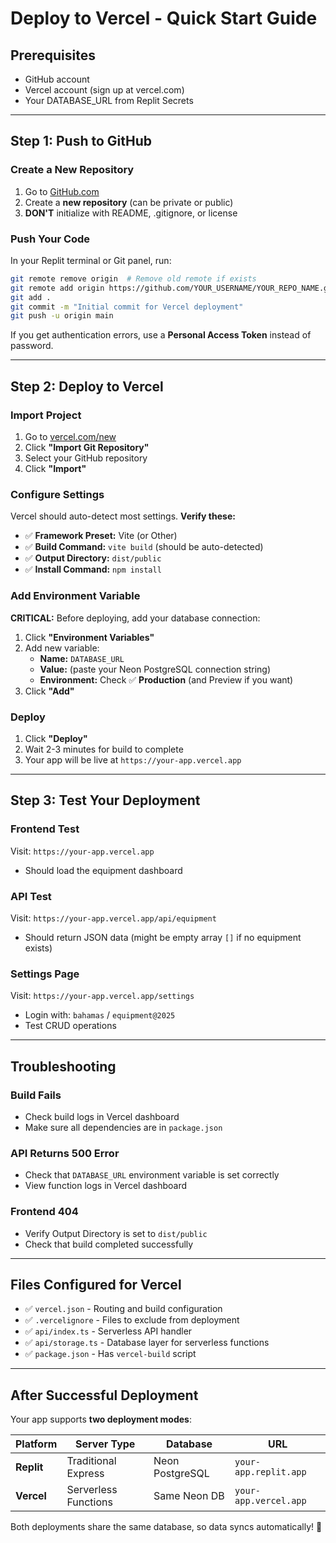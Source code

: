 # Deploy to Vercel - Quick Start Guide

## Prerequisites
- GitHub account
- Vercel account (sign up at vercel.com)
- Your DATABASE_URL from Replit Secrets

---

## Step 1: Push to GitHub

### Create a New Repository
1. Go to [GitHub.com](https://github.com/new)
2. Create a **new repository** (can be private or public)
3. **DON'T** initialize with README, .gitignore, or license

### Push Your Code
In your Replit terminal or Git panel, run:

```bash
git remote remove origin  # Remove old remote if exists
git remote add origin https://github.com/YOUR_USERNAME/YOUR_REPO_NAME.git
git add .
git commit -m "Initial commit for Vercel deployment"
git push -u origin main
```

If you get authentication errors, use a **Personal Access Token** instead of password.

---

## Step 2: Deploy to Vercel

### Import Project
1. Go to [vercel.com/new](https://vercel.com/new)
2. Click **"Import Git Repository"**
3. Select your GitHub repository
4. Click **"Import"**

### Configure Settings
Vercel should auto-detect most settings. **Verify these:**

- ✅ **Framework Preset:** Vite (or Other)
- ✅ **Build Command:** `vite build` (should be auto-detected)
- ✅ **Output Directory:** `dist/public`
- ✅ **Install Command:** `npm install`

### Add Environment Variable
**CRITICAL:** Before deploying, add your database connection:

1. Click **"Environment Variables"**
2. Add new variable:
   - **Name:** `DATABASE_URL`
   - **Value:** (paste your Neon PostgreSQL connection string)
   - **Environment:** Check ✅ **Production** (and Preview if you want)
3. Click **"Add"**

### Deploy
1. Click **"Deploy"**
2. Wait 2-3 minutes for build to complete
3. Your app will be live at `https://your-app.vercel.app`

---

## Step 3: Test Your Deployment

### Frontend Test
Visit: `https://your-app.vercel.app`
- Should load the equipment dashboard

### API Test
Visit: `https://your-app.vercel.app/api/equipment`
- Should return JSON data (might be empty array `[]` if no equipment exists)

### Settings Page
Visit: `https://your-app.vercel.app/settings`
- Login with: `bahamas` / `equipment@2025`
- Test CRUD operations

---

## Troubleshooting

### Build Fails
- Check build logs in Vercel dashboard
- Make sure all dependencies are in `package.json`

### API Returns 500 Error
- Check that `DATABASE_URL` environment variable is set correctly
- View function logs in Vercel dashboard

### Frontend 404
- Verify Output Directory is set to `dist/public`
- Check that build completed successfully

---

## Files Configured for Vercel

- ✅ `vercel.json` - Routing and build configuration
- ✅ `.vercelignore` - Files to exclude from deployment
- ✅ `api/index.ts` - Serverless API handler
- ✅ `api/storage.ts` - Database layer for serverless functions
- ✅ `package.json` - Has `vercel-build` script

---

## After Successful Deployment

Your app supports **two deployment modes**:

| Platform | Server Type | Database | URL |
|----------|-------------|----------|-----|
| **Replit** | Traditional Express | Neon PostgreSQL | `your-app.replit.app` |
| **Vercel** | Serverless Functions | Same Neon DB | `your-app.vercel.app` |

Both deployments share the same database, so data syncs automatically! 🎉
